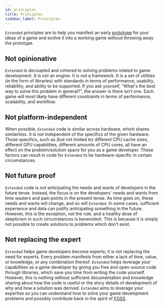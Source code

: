 ```yaml
---
id: principles
title: Principles
sidebar_label: Principles
---
```


`Extended` principles are to help you manifest an early [prototype](/docs/getting-started/prototypes) for your ideas of a game and evolve it into a working game without throwing away the prototype.
  
## Not opinionative

`Extended` is decoupled and cohered to solving problems related to game development. It is *not* an engine. It is *not* a framework. It is a set of utilities (in the form of libraries) with standards in terms of performance, usability, reliability, and ability to be supported. If you ask yourself, "What's the best way to solve this problem in general?", the answer is there isn't one. Each game will most likely have different constraints in terms of performance, scalability, and workflow.

## Not platform-independent

When possible, `Extended` code is similar across hardware, which shares similarities. It is *not* independent of the specifics of the given hardware. Those specifics, such as (but not limited to) different CPU cache sizes, different GPU capabilities, different amounts of CPU cores, all have an effect on the problem/solution space for you as a game developer. These factors can result in code for `Extended` to be hardware-specific in certain circumstances.

## Not future proof

`Extended` code is *not* anticipating the needs and wants of developers in the future tense. Instead, the focus is on the developers' needs and wants from time wasters and pain points in the present tense. As time goes on, these needs and wants will change, and so will `Extended`. In some cases, sufficient experience and data can justify anticipating something in the future. However, this is the exception, not the rule, and a healthy dose of skepticism in such circumstances is benevolent. This is because it is simply not possible to create solutions to problems which don't exist.

## Not replacing the expert

`Extended` helps game developers become experts; it is *not* replacing the need for experts. Every problem manifests from either a lack of time, value, or knowledge, or any combination thereof. `Extended` helps leverage your capabilities as a game developer by giving you free and open-source code through libraries, which save you time from writing the code yourself. However, this is nothing without sufficient documentation and knowledge sharing about how the code is useful or the story details of development of why and how a solution was derived. `Extended` aims to leverage your expertise so you can understand how to solve your game development problems and possibly contribute back in the spirit of [FOSS](https://en.wikipedia.org/wiki/Free_and_open-source_software).
